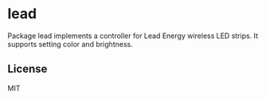 lead
====

Package lead implements a controller for Lead Energy wireless LED strips. It
supports setting color and brightness.

License
-------

MIT
